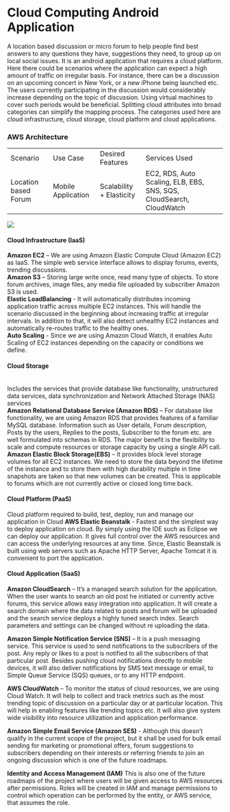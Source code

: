 # Cloud Computing Android Application

A location based discussion or micro forum to help people find best answers to any questions they have, suggestions they need, to group up on local social issues. It is an android application that requires a cloud platform. Here there could be scenarios where the application can expect a high amount of traffic on irregular basis. For instance, there can be a discussion on an upcoming concert in New York, or a new iPhone being launched etc. The users currently participating in the discussion would considerably increase depending on the topic of discussion. Using virtual machines to cover such periods would be beneficial. Splitting cloud attributes into broad categories can simplify the mapping process. The categories used here are cloud infrastructure, cloud storage, cloud platform and cloud applications.


<h3> AWS Architecture </h3>

<table>
  <tr>
      <td>Scenario</td>
      <td>Use Case</td>
      <td>Desired Features</td>
      <td>Services Used</td>
  </tr>
  
   <tr>
      <td>Location based Forum</td>
      <td>Mobile Application</td>
      <td>Scalability + Elasticity</td>
      <td>EC2, RDS, Auto Scaling, ELB, EBS, SNS, SQS, CloudSearch, CloudWatch</td>
  </tr>
</table>

<img src="https://github.com/JanhaviBNYU/Cloud_Computing-Android_Application/blob/master/Pictures/AWS_Architecture.png"/>

<h4>Cloud Infrastructure (IaaS)</h4>
<B>Amazon EC2</B> – We are using Amazon Elastic Compute Cloud (Amazon EC2) as IaaS. The simple web service interface allows to display forums, events, trending discussions.</br>
<B>Amazon S3</B> – Storing large write once, read many type of objects. To store forum archives, image files, any media file uploaded by subscriber Amazon S3 is used.</br>
<B>Elastic LoadBalancing</B> - It will automatically distributes incoming application traffic across multiple EC2 instances. This will handle the scenario discussed in the beginning about increasing traffic at irregular intervals. In addition to that, it will also detect unhealthy EC2 instances and automatically re-routes traffic to the healthy ones.</br>
<B>Auto Scaling</B> - Since we are using Amazon Cloud Watch, it enables Auto Scaling of EC2 instances depending on the capacity or conditions we define.

<h4>Cloud Storage</h4></br>Includes the services that provide database like functionality, unstructured data services, data synchronization and Network Attached Storage (NAS) services</br>
<B>Amazon Relational Database Service (Amazon RDS)</B> – For database like functionality, we are using Amazon RDS that provides features of a familiar MySQL database. Information such as User details, Forum description, Posts by the users, Replies to the posts, Subscriber to the forum etc. are well formulated into schemas in RDS. The major benefit is the flexibility to scale and compute resources or storage capacity by using a single API call.</br>
<B>Amazon Elastic Block Storage(EBS)</B> – It provides block level storage volumes for all EC2  instances. We need to store the data beyond the lifetime of the instance and to store them with high durability multiple in time snapshots are taken so that new volumes can be created. This is applicable to forums which are not currently active or closed long time back.
 
<h4>Cloud Platform (PaaS)</h4>
Cloud platform required to build, test, deploy, run and manage our application in Cloud
<B>AWS Elastic Beanstalk</B> - Fastest and the simplest way to deploy application on cloud.  By simply using the IDE such as Eclipse we can deploy our application. It gives full control over the AWS resources and can access the underlying resources at any time. Since, Elastic Beanstalk is built using web servers such as Apache HTTP Server, Apache Tomcat it is convenient to port the application.
 
<h4>Cloud Application (SaaS)</h4>
<B>Amazon CloudSearch</B> – It’s a managed search solution for the application. When the user wants to search an old post he initiated or currently active forums, this service allows easy integration into application. It will create a search domain where the data related to posts and forum will be uploaded and the search service deploys a highly tuned search index. Search parameters and settings can be changed without re uploading the data.</br>

<B>Amazon Simple Notification Service (SNS)</B> – It is a push messaging service. This service is used to send notifications to the subscribers of the post. Any reply or likes to a post is notified to all the subscribers of that particular post. Besides pushing cloud notifications directly to mobile devices, it will also deliver notifications by SMS text message or email, to Simple Queue Service (SQS) queues, or to any HTTP endpoint.</br>

<B>AWS CloudWatch</B> – To monitor the status of cloud resources, we are using Cloud Watch. It will help to collect and track metrics such as the most trending topic of discussion on a particular day or at particular location. This will help in enabling features like trending topics etc. It will also give system wide visibility into resource utilization and application performance.</br>

<B>Amazon Simple Email Service (Amazon SES)</B> - Although this doesn’t qualify in the current scope of the project, but it shall be used for bulk email sending for marketing or promotional offers, forum suggestions to subscribers depending on their interests or referring friends to join an ongoing discussion which is one of the future roadmaps.</br>

<B>Identity and Access Management (IAM)</B>  This is also one of the future roadmaps of the project where users will be given access to AWS resources after permissions. Roles will be created in IAM and manage permissions to control which operation can be performed by the entity, or AWS service, that assumes the role.
 


